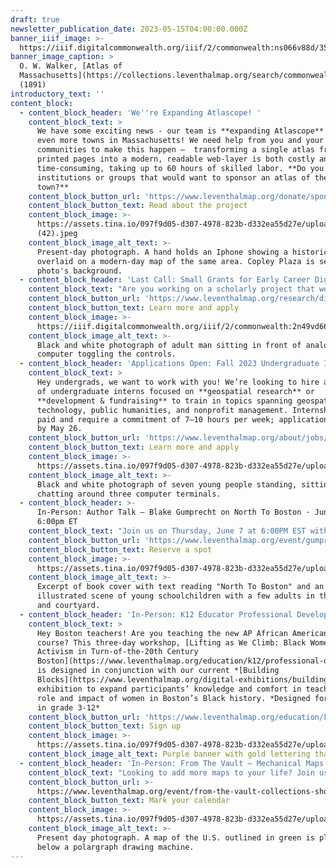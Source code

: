 ```yaml
---
draft: true
newsletter_publication_date: 2023-05-15T04:00:00.000Z
banner_iiif_image: >-
  https://iiif.digitalcommonwealth.org/iiif/2/commonwealth:ns066v88d/350,743,7803,3008/2000,/0/default.jpg
banner_image_caption: >
  O. W. Walker, [Atlas of
  Massachusetts](https://collections.leventhalmap.org/search/commonwealth:ft84cd47r)
  (1891)
introductory_text: ''
content_block:
  - content_block_header: 'We''re Expanding Atlascope! '
    content_block_text: >
      We have some exciting news - our team is **expanding Atlascope** to cover
      even more towns in Massachusetts! We need help from you and your
      communities to make this happen —  transforming a single atlas from
      printed pages into a modern, readable web-layer is both costly and
      time-consuming, taking up to 60 hours of skilled labor. **Do you know
      institutions or groups that would want to sponsor an atlas of their
      town?**
    content_block_button_url: 'https://www.leventhalmap.org/donate/sponsor-an-atlas/'
    content_block_button_text: Read about the project
    content_block_image: >-
      https://assets.tina.io/097f9d05-d307-4978-823b-d332ea55d27e/uploads/microsoftteams-image
      (42).jpeg
    content_block_image_alt_text: >-
      Present-day photograph. A hand holds an Iphone showing a historic map
      overlaid on a modern-day map of the same area. Copley Plaza is seen in the
      photo's background. 
  - content_block_header: 'Last Call: Small Grants for Early Career Digital Publications'
    content_block_text: "Are you working on a scholarly project that would come alive for the public through an interactive digital publication? The\_Small Grants for Early Career Digital Publications\_program provides funding and technical assistance for scholars in any humanities or social science discipline working towards a digital publication for the public.\_Applications open through May 18, 2023.\n"
    content_block_button_url: 'https://www.leventhalmap.org/research/digital-publication-small-grants/'
    content_block_button_text: Learn more and apply
    content_block_image: >-
      https://iiif.digitalcommonwealth.org/iiif/2/commonwealth:2n49vd66x/613,231,3952,3699/,2000/0/default.jpg
    content_block_image_alt_text: >-
      Black and white photograph of adult man sitting in front of analogue
      computer toggling the controls. 
  - content_block_header: 'Applications Open: Fall 2023 Undergraduate Internships'
    content_block_text: >
      Hey undergrads, we want to work with you! We’re looking to hire a cohort
      of undergraduate interns focused on **geospatial research** or
      **development & fundraising** to train in topics spanning geospatial
      technology, public humanities, and nonprofit management. Internships are
      paid and require a commitment of 7–10 hours per week; applications are due
      by May 26.
    content_block_button_url: 'https://www.leventhalmap.org/about/jobs/2023-fall-internships/'
    content_block_button_text: Learn more and apply
    content_block_image: >-
      https://assets.tina.io/097f9d05-d307-4978-823b-d332ea55d27e/uploads/15f68003e35d9f3cc87ece50b5a5c208.jpeg
    content_block_image_alt_text: >-
      Black and white photograph of seven young people standing, sitting, and
      chatting around three computer terminals.
  - content_block_header: >-
      In-Person: Author Talk — Blake Gumprecht on North To Boston · June 7,
      6:00pm ET
    content_block_text: "Join us on Thursday, June 7 at 6:00PM EST with\_**Blake Gumprecht**\_for a talk on his new book,\_*[North to Boston: Life Histories from the Black Great Migration in New England](https://global.oup.com/academic/product/north-to-boston-9780197614440?cc=us\\&lang=en&)*. *North to Boston* traces the history of the Great Migration, when tens of thousands of Black people moved to Boston from the South, and explores its impacts in greater depth through the lives of ten individuals, each the subject of one chapter.\n"
    content_block_button_url: 'https://www.leventhalmap.org/event/gumprecht-author-talk/'
    content_block_button_text: Reserve a spot
    content_block_image: >-
      https://assets.tina.io/097f9d05-d307-4978-823b-d332ea55d27e/uploads/NTBFULLCROP.jpeg
    content_block_image_alt_text: >-
      Excerpt of book cover with text reading "North To Boston" and an
      illustrated scene of young schoolchildren with a few adults in the street
      and courtyard. 
  - content_block_header: 'In-Person: K12 Educator Professional Development Workshop · July 10-12 '
    content_block_text: >
      Hey Boston teachers! Are you teaching the new AP African American Studies
      course? This three-day workshop, [Lifting as We Climb: Black Women’s
      Activism in Turn-of-the-20th Century
      Boston](https://www.leventhalmap.org/education/k12/professional-development/),
      is designed in conjunction with our current *[Building
      Blocks](https://www.leventhalmap.org/digital-exhibitions/building-blocks/)*
      exhibition to expand participants’ knowledge and comfort in teaching the
      role and impact of women in Boston’s Black history. *Designed for teachers
      in grade 3-12*
    content_block_button_url: 'https://www.leventhalmap.org/education/k12/professional-development/'
    content_block_button_text: Sign up
    content_block_image: >-
      https://assets.tina.io/097f9d05-d307-4978-823b-d332ea55d27e/uploads/LiftingCrop.jpg
    content_block_image_alt_text: Purple banner with gold lettering that reads "Lifting As We Climb."
  - content_block_header: 'In-Person: From The Vault — Mechanical Maps · May 26, 2:00pm ET'
    content_block_text: "Looking to add more maps to your life? Join us for an afternoon of close map looking! For this edition of\_*From The Vault*, we’ll take a look at objects from our collections that move — including a live demonstration of our new [mapping robot](https://www.marginallyclever.com/products/makelangelo-5/)!\n"
    content_block_button_url: >-
      https://www.leventhalmap.org/event/from-the-vault-collections-showing-mechanical-maps/
    content_block_button_text: Mark your calendar
    content_block_image: >-
      https://assets.tina.io/097f9d05-d307-4978-823b-d332ea55d27e/uploads/maprobot.jpeg
    content_block_image_alt_text: >-
      Present day photograph. A map of the U.S. outlined in green is placed
      below a polargraph drawing machine.
---
```

















































